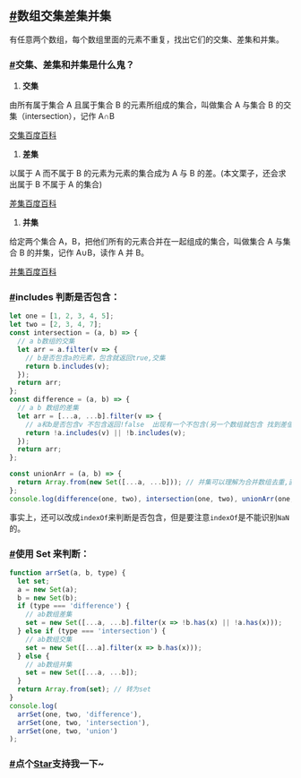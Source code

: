 ## [#](http://obkoro1.com/web_accumulate/codeBlack/数组交集差集.html#数组交集差集并集)数组交集差集并集

有任意两个数组，每个数组里面的元素不重复，找出它们的交集、差集和并集。

### [#](http://obkoro1.com/web_accumulate/codeBlack/数组交集差集.html#交集、差集和并集是什么鬼？)交集、差集和并集是什么鬼？

1. **交集**

由所有属于集合 A 且属于集合 B 的元素所组成的集合，叫做集合 A 与集合 B 的交集（intersection），记作 A∩B

[交集百度百科](https://baike.baidu.com/item/交集/13014743)

1. **差集**

以属于 A 而不属于 B 的元素为元素的集合成为 A 与 B 的差。(本文栗子，还会求出属于 B 不属于 A 的集合)

[差集百度百科](https://baike.baidu.com/item/差集)

1. **并集**

给定两个集合 A，B，把他们所有的元素合并在一起组成的集合，叫做集合 A 与集合 B 的并集，记作 A∪B，读作 A 并 B。

[并集百度百科](https://baike.baidu.com/item/并集)

### [#](http://obkoro1.com/web_accumulate/codeBlack/数组交集差集.html#includes-判断是否包含：)includes 判断是否包含：

```js
let one = [1, 2, 3, 4, 5];
let two = [2, 3, 4, 7];
const intersection = (a, b) => {
  // a b数组的交集
  let arr = a.filter(v => {
    // b是否包含a的元素，包含就返回true,交集
    return b.includes(v);
  });
  return arr;
};
const difference = (a, b) => {
  // a b 数组的差集
  let arr = [...a, ...b].filter(v => {
    // a和b是否包含v 不包含返回!false  出现有一个不包含(另一个数组就包含 找到差值),就返回true 添加进数组
    return !a.includes(v) || !b.includes(v);
  });
  return arr;
};

const unionArr = (a, b) => {
  return Array.from(new Set([...a, ...b])); // 并集可以理解为合并数组去重,直接用set即可
};
console.log(difference(one, two), intersection(one, two), unionArr(one, two));
```



事实上，还可以改成`indexOf`来判断是否包含，但是要注意`indexOf`是不能识别`NaN`的。

### [#](http://obkoro1.com/web_accumulate/codeBlack/数组交集差集.html#使用-set-来判断：)使用 Set 来判断：

```js
function arrSet(a, b, type) {
  let set;
  a = new Set(a);
  b = new Set(b);
  if (type === 'difference') {
    // ab数组差集
    set = new Set([...a, ...b].filter(x => !b.has(x) || !a.has(x)));
  } else if (type === 'intersection') {
    // ab数组交集
    set = new Set([...a].filter(x => b.has(x)));
  } else {
    // ab数组并集
    set = new Set([...a, ...b]);
  }
  return Array.from(set); // 转为set
}
console.log(
  arrSet(one, two, 'difference'),
  arrSet(one, two, 'intersection'),
  arrSet(one, two, 'union')
);
```



### [#](http://obkoro1.com/web_accumulate/codeBlack/数组交集差集.html#点个star支持我一下)点个[Star](https://github.com/OBKoro1/codeBlack)支持我一下~